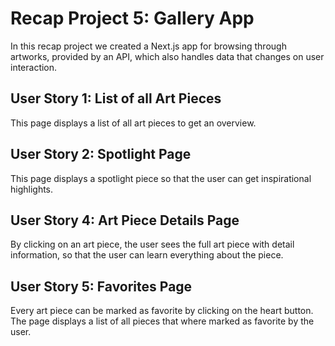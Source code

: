 # Recap Project 5: Gallery App

In this recap project we created a Next.js app for browsing through artworks, provided by an API, which also handles data that changes on user interaction.

## User Story 1: List of all Art Pieces

This page displays a list of all art pieces to get an overview.

## User Story 2: Spotlight Page

This page displays a spotlight piece so that the user can get inspirational highlights.

## User Story 4: Art Piece Details Page

By clicking on an art piece, the user sees the full art piece with detail information, so that the user can learn everything about the piece.

## User Story 5: Favorites Page

Every art piece can be marked as favorite by clicking on the heart button. The page displays a list of all pieces that where marked as favorite by the user.
